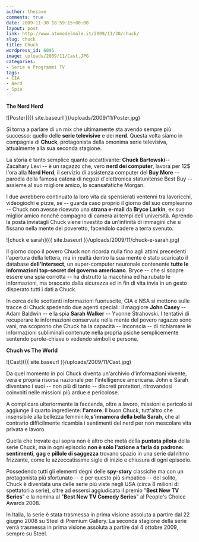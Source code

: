 ```yaml
---
author: thesave
comments: true
date: 2009-11-30 18:59:15+00:00
layout: post
link: http://www.atomodelmale.it/2009/11/30/chuck/
slug: chuck
title: Chuck
wordpress_id: 6095
image: uploads/2009/11/Cast.JPG
categories:
- Serie e Programmi TV
tags:
- CIA
- Nerd
- Spia
---
```


**The Nerd Herd**

![Poster]({{ site.baseurl }}/uploads/2009/11/Poster.jpg)

Si torna a parlare di un mix che ultimamente sta avendo sempre più successo: quello delle **serie televisive** e dei **nerd**. Questa volta siamo in compagnia di **Chuck**, protagonista della omonima serie televisiva, attualmente alla sua seconda stagione.

La storia è tanto semplice quanto accattivante: **Chuck Bartowski**-- Zacahary Levi -- è un ragazzo che, vero **nerd dei computer**, lavora per 12$ l'ora alla **Nerd Herd**, il servizio di assistenza computer del **Buy More** -- parodia della famosa catena di negozi d'elettronica statunitense Best Buy -- assieme al suo migliore amico, lo scansafatiche Morgan.

I due avrebbero continuato la loro vita da spensierati ventenni tra lavoricchi, videogiochi e pizze, se -- guarda caso proprio il giorno del suo compleanno -- Chuck non avesse ricevuto una **strana e-mail** da **Bryce Larkin**, ex suo miglior amico nonché compagno di camera ai tempi dell'università. Aprendo la posta inviatagli Chuck viene investito da un'infinità di immagini che si fissano nella mente del poveretto, facendolo cadere a terra svenuto.

![chuck e sarah]({{ site.baseurl }}/uploads/2009/11/chuck-e-sarah.jpg)

Il giorno dopo il povero Chuck non ricorda nulla fino agli attimi precedenti l'apertura della lettera, ma in realtà dentro la sua mente è stato scaricato il database **dell'Intersect**, un super-computer neuronale contenente **tutte le informazioni top-secret del governo americano**. Bryce -- che si scopre essere una spia corrotta -- ha distrutto la macchina ed ha rubato le informazioni, ma braccato dalla sicurezza ed in fin di vita invia in un gesto disperato tutti i dati a Chuck.

In cerca delle scottanti informazioni fuoriuscite, CIA e NSA si mettono sulle tracce di Chuck spedendo due agenti speciali: il maggiore **John Casey** -- Adam Baldwin -- e la spia **Sarah Walker** -- Yvonne Strahovski. I tentativi di recuperare le informazioni conservate nella mente del povero ragazzo sono vani, ma scoprono che Chuck ha la capacità -- inconscia -- di richiamare le informazioni subliminali contenute nella propria psiche semplicemente sentendo parole-chiave o vedendo simboli e persone.

**Chuch vs The World**

![Cast]({{ site.baseurl }}/uploads/2009/11/Cast.jpg)

Da quel momento in poi Chuck diventa un'archivio d'informazioni vivente, vera e propria risorsa nazionale per l'intelligence americana. John e Sarah diventano i suoi -- non più di tanto -- discreti protettori, ritrovandosi coinvolti nelle missioni più ardue e pericolose.

A complicare ulteriormente la faccenda, oltre a lavoro, missioni e pericolo si aggiunge il quarto ingrediente: **l'amore**. Il buon Chuck, tutt'altro che insensibile alla bellezza femminile,**s'innamora della bella Sarah**, che al contrario difficilmente ricambia i sentimenti del nerd per non mescolare vita privata e lavoro.

Quella che trovate qui sopra non è altro che metà della **puntata pilota** della serie Chuck, ma in ogni episodio **non è solo l'azione a farla da padrone: sentimenti**, **gag** e **pillole di saggezza** trovano spazio in una serie dal ritmo frizzante, come le azzeccatissime sigle di inizio e chiusura di ogni episodio.

Possedendo tutti gli elementi degni delle **spy-story** classiche ma con un protagonista più sfortunato -- e per questo più simpatico -- del solito, Chuck è diventata una delle serie più viste negli USA (circa 8 milioni di spettatori a serie), oltre ad essersi aggiudicata il premio "**Best New TV Series**" e la nomina al "**Best New TV Comedy Series**" al People's Choice Awards 2008.

In Italia, la serie è stata trasmessa in prima visione assoluta a partire dal 22 giugno 2008 su Steel di Premium Gallery. La seconda stagione della serie verrà trasmessa in prima visione assoluta a partire dal 4 ottobre 2009, sempre su Steel.

